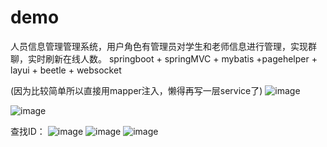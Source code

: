 # demo
人员信息管理管理系统，用户角色有管理员对学生和老师信息进行管理，实现群聊，实时刷新在线人数。
springboot + springMVC + mybatis +pagehelper + layui + beetle + websocket

(因为比较简单所以直接用mapper注入，懒得再写一层service了)
![image](https://user-images.githubusercontent.com/72490439/109586745-cb11d900-7b40-11eb-9651-1e09ad240c91.png)

![image](https://user-images.githubusercontent.com/72490439/109587010-4b383e80-7b41-11eb-87e1-e151386a64c1.png)

查找ID：
![image](https://user-images.githubusercontent.com/72490439/109587160-8c305300-7b41-11eb-9a83-f8b6979c8802.png)
![image](https://user-images.githubusercontent.com/72490439/109587324-d7e2fc80-7b41-11eb-80b7-7aae06a7157c.png)
![image](https://user-images.githubusercontent.com/72490439/109587387-f5b06180-7b41-11eb-82f2-e1594dfb2e1d.png)

